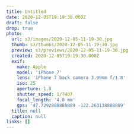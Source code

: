```yaml
---
title: Untitled
date: 2020-12-05T19:19:30.000Z
draft: false
drop: true
photo:
  url: s3/images/2020-12-05-11-19-30.jpg
  thumb: s3/thumbs/2020-12-05-11-19-30.jpg
  preview: s3/previews/2020-12-05-11-19-30.jpg
  created: 2020-12-05T19:19:30.000Z
  exif:
    make: Apple
    model: 'iPhone 7'
    lens: 'iPhone 7 back camera 3.99mm f/1.8'
    iso: 25
    aperture: 1.8
    shutter_speed: 1/7407
    focal_length: '4.0 mm'
    gps: '47.7292888888889 -122.263138888889'
  title: null
  caption: null
links: []
---
```

